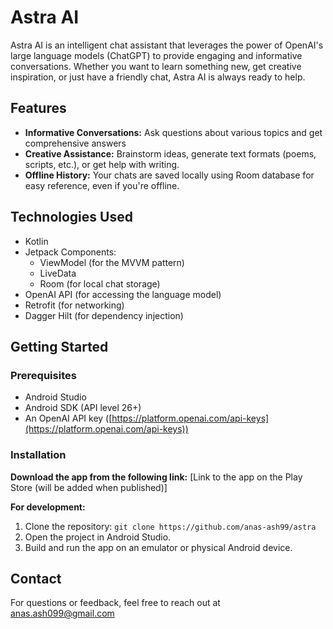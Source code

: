 # Astra AI

Astra AI is an intelligent chat assistant that leverages the power of OpenAI's large language models (ChatGPT) to provide engaging and informative conversations. Whether you want to learn something new, get creative inspiration, or just have a friendly chat, Astra AI is always ready to help.

## Features

* **Informative Conversations:** Ask questions about various topics and get comprehensive answers
* **Creative Assistance:**  Brainstorm ideas, generate text formats (poems, scripts, etc.), or get help with writing.
* **Offline History:** Your chats  are saved locally using Room database for easy reference, even if you're offline.

## Technologies Used


* Kotlin
* Jetpack Components:
  * ViewModel (for the MVVM pattern)
  * LiveData
  * Room (for local chat storage)
* OpenAI API (for accessing the language model)
* Retrofit (for networking)
* Dagger Hilt (for dependency injection)


## Getting Started

### Prerequisites

* Android Studio
* Android SDK (API level 26+)
* An OpenAI API key ([https://platform.openai.com/api-keys](https://platform.openai.com/api-keys))

### Installation

**Download the app from the following link:**
[Link to the app on the Play Store (will be added when published)]

**For development:**

1. Clone the repository: `git clone https://github.com/anas-ash99/astra`
2. Open the project in Android Studio.
3. Build and run the app on an emulator or physical Android device.

## Contact

For questions or feedback, feel free to reach out at anas.ash099@gmail.com
